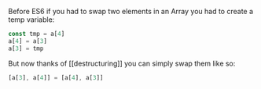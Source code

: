 Before ES6 if you had to swap two elements in an Array you had to create a temp variable:
```js
const tmp = a[4]
a[4] = a[3]
a[3] = tmp
```
But now thanks of [[destructuring]] you can simply swap them like so:
```js
[a[3], a[4]] = [a[4], a[3]]
```